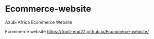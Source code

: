 # Ecommerce-website
Azubi Africa Ecommerce Website 


Ecommerce website  https://front-end22.github.io/Ecommerce-website/
